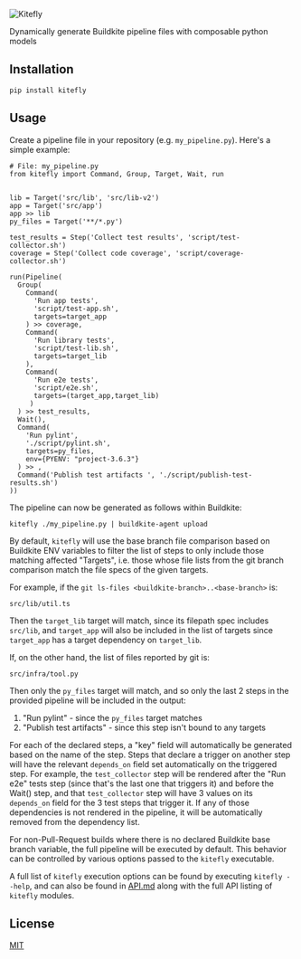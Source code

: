 ![Kitefly](doc/img/logo.png)

Dynamically generate Buildkite pipeline files with composable python models

## Installation

```
pip install kitefly
```

## Usage


Create a pipeline file in your repository (e.g. `my_pipeline.py`). Here's a simple example:
```
# File: my_pipeline.py
from kitefly import Command, Group, Target, Wait, run


lib = Target('src/lib', 'src/lib-v2')
app = Target('src/app')
app >> lib
py_files = Target('**/*.py')

test_results = Step('Collect test results', 'script/test-collector.sh')
coverage = Step('Collect code coverage', 'script/coverage-collector.sh')

run(Pipeline(
  Group(
    Command(
      'Run app tests',
      'script/test-app.sh',
      targets=target_app
    ) >> coverage,
    Command(
      'Run library tests',
      'script/test-lib.sh',
      targets=target_lib
    ),
    Command(
      'Run e2e tests',
      'script/e2e.sh',
      targets=(target_app,target_lib)
     )
  ) >> test_results,
  Wait(),
  Command(
    'Run pylint',
    './script/pylint.sh',
    targets=py_files,
    env={PYENV: "project-3.6.3"}
  ) >> ,
  Command('Publish test artifacts ', './script/publish-test-results.sh')
))
```

The pipeline can now be generated as follows within Buildkite:

```
kitefly ./my_pipeline.py | buildkite-agent upload
```

By default, `kitefly` will use the base branch file comparison based on Buildkite ENV variables to filter the list of steps to only include those matching affected "Targets", i.e. those whose file lists from the git branch comparison match the file specs of the given targets.

For example, if the `git ls-files <buildkite-branch>..<base-branch>` is:
```
src/lib/util.ts
```

Then the `target_lib` target will match, since its filepath spec includes `src/lib`, and `target_app` will also be included in the list of targets since `target_app` has a target dependency on `target_lib`.

If, on the other hand, the list of files reported by git is:
```
src/infra/tool.py
```

Then only the `py_files` target will match, and so only the last 2 steps in the provided pipeline will be included in the output:

1. "Run pylint" - since the `py_files` target matches
2. "Publish test artifacts" - since this step isn't bound to any targets

For each of the declared steps, a "key" field will automatically be generated based on the name of the step. Steps that declare a trigger on another step will have the relevant `depends_on` field set automatically on the triggered step. For example, the `test_collector` step will be rendered after the "Run e2e" tests step (since that's the last one that triggers it) and before the Wait() step, and that `test_collector` step will have 3 values on its `depends_on` field for the 3 test steps that trigger it. If any of those dependencies is not rendered in the pipeline, it will be automatically removed from the dependency list.

For non-Pull-Request builds where there is no declared Buildkite base branch variable, the full pipeline will be executed by default. This behavior can be controlled by various options passed to the `kitefly` executable.

A full list of `kitefly` execution options can be found by executing `kitefly --help`, and can also be found in [API.md](API.md) along with the full API listing of `kitefly` modules.


## License

[MIT](LICENSE.md)

